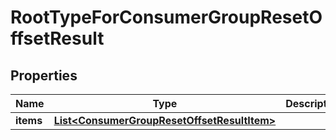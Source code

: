 

# RootTypeForConsumerGroupResetOffsetResult


## Properties

Name | Type | Description | Notes
------------ | ------------- | ------------- | -------------
**items** | [**List&lt;ConsumerGroupResetOffsetResultItem&gt;**](ConsumerGroupResetOffsetResultItem.md) |  |  [optional]



